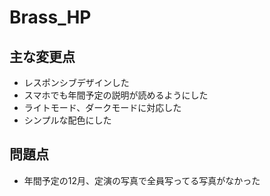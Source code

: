 # Brass_HP

## 主な変更点
- レスポンシブデザインした
- スマホでも年間予定の説明が読めるようにした
- ライトモード、ダークモードに対応した
- シンプルな配色にした

## 問題点
- 年間予定の12月、定演の写真で全員写ってる写真がなかった
